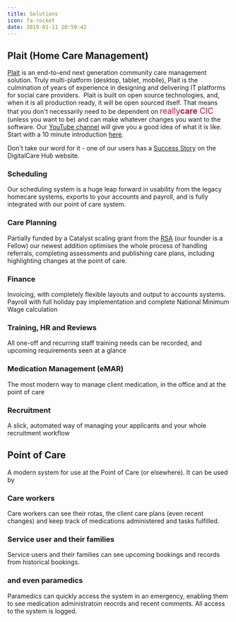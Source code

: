 ```yaml
---
title: Solutions
icon: fa-rocket
date: 2019-01-11 20:59:42
---
```

## Plait (Home Care Management)

[Plait](https://www.plaitapp.org)  is an end-to-end next generation community care management solution.  Truly multi-platform (desktop, tablet, mobile), Plait is the culmination of years of experience in designing and delivering IT platforms for social care providers.
​
Plait is built on open source technologies, and, when it is all production ready, it will be open sourced itself.  That means that you don't necessarily need to be dependent on <span style="font-size: large; color:#ad1340">really<span style="font-weight:bold">care</span> CIC</span> (unless you want to be) and can make whatever changes you want to the software.  Our [YouTube channel](https://www.youtube.com/channel/UC8xX655DqkikrifKdelkSmw) will give you a good idea of what it is like.  Start with a 10 minute introduction [here](https://youtu.be/DN78wkst6uc).

Don't take our word for it - one of our users has a [Success Story](https://www.digitalcarehub.co.uk/success-story/gardiners-homecare-implementing-person-centred-technology/) on the DigitalCare Hub website.

### Scheduling
Our scheduling system is a huge leap forward in usability from the legacy homecare systems, exports to your accounts and payroll, and is fully integrated with our point of care system.

### Care Planning
Partially funded by a Catalyst scaling grant from the [RSA](https://www.thersa.org/) (our founder is a Fellow) our newest addition optimises the whole process of handling referrals, completing assessments and publishing care plans, including highlighting changes at the point of care.

### Finance

Invoicing, with completely flexible layouts and output to accounts systems. Payroll with full holiday pay implementation and complete National Minimum Wage calculation

### Training, HR and Reviews

All one-off and recurring staff training needs can be recorded, and upcoming requirements seen at a glance

### Medication Management (eMAR)

The most modern way to manage client medication, in the office and at the point of care

### Recruitment

A slick, automated way of managing your applicants and your whole recruitment workflow

## Point of Care

A modern system for use at the Point of Care (or elsewhere).  It can be used by

### Care workers

Care workers can see their rotas, the client care plans (even recent changes) and keep track of medications administered and tasks fulfilled.

### Service user and their families

Service users and their families can see upcoming bookings and records from historical bookings.

### and even paramedics

Paramedics can quickly access the system in an emergency, enabling them to see medication administratoin reocrds and recent comments.  All access to the system is logged.